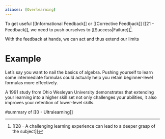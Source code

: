 ```yaml
---
aliases: [Overlearning]
---
```


To get useful [[Informational Feedback]] or [[Corrective Feedback]] [[21 - Feedback]], we need to push ourselves to [[Success|Failure]][^1].  

With the feedback at hands, we can act and thus extend our limits

# Example

Let’s say you want to nail the basics of algebra. Pushing yourself to learn some intermediate formulas could actually help you retain beginner-level formulas more effectively.

A 1991 study from Ohio Wesleyan University demonstrates that extending your learning into a higher skill set not only challenges your abilities, it also improves your retention of lower-level skills

#summary  of [[0 - Ultralearning]]

[^1]: [[28 - A challenging learning experience can lead to a deeper grasp of the subject]]